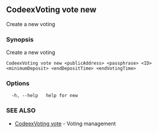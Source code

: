 ## CodeexVoting vote new

Create a new voting

### Synopsis

Create a new voting

```
CodeexVoting vote new <publicAddress> <passphrase> <ID> <minimumDeposit> <endDepositTime> <endVotingTime>
```

### Options

```
  -h, --help   help for new
```

### SEE ALSO

* [CodeexVoting vote](CodeexVoting_vote.md)	 - Voting management

